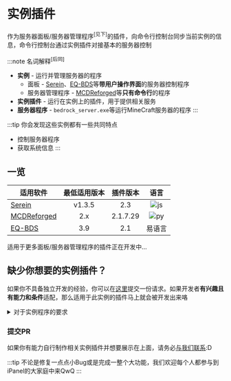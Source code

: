 # 实例插件

作为服务器面板/服务器管理程序<sup>[见下]</sup>的插件，向命令行控制台同步当前实例的信息，命令行控制台通过实例插件对接基本的服务器控制

:::note 名词解释<sup>[后同]</sup>

- **实例** - 运行并管理服务器的程序
  - 面板 - [Serein](https://serein.cc)、[EQ-BDS](https://www.minebbs.com/threads/eq-bds-3-9.12782/)等**带用户操作界面**的服务器控制程序
  - 服务器管理程序 - [MCDReforged](https://github.com/Fallen-Breath/MCDReforged)等**只有命令行**的程序
- **实例插件** - 运行在实例上的插件，用于提供相关服务
- **服务器程序** - `bedrock_server.exe`等运行MineCraft服务器的程序
:::

:::tip
你会发现这些实例都有一些共同特点

- 控制服务器程序
- 获取系统信息
:::

## 一览

| 适用软件                                                    | 最低适用版本 | 插件版本 |                                    语言                                    |
| ----------------------------------------------------------- | :----------: | :------: | :------------------------------------------------------------------------: |
| [Serein](https://serein.cc)                                 |    v1.3.5    | 2.3 | ![js](https://img.shields.io/badge/JavaScript-2022-F7DF1E?logo=JavaScript) |
| [MCDReforged](https://github.com/Fallen-Breath/MCDReforged) |     2.x      | 2.1.7.29 |       ![py](https://img.shields.io/badge/Python-3-blue?logo=Python)        |
| [EQ-BDS](https://www.minebbs.com/threads/eq-bds-3-9.12782/) |     3.9      |   2.1    |                                   易语言                                   |

适用于更多面板/服务器管理程序的插件正在开发中...

## 缺少你想要的实例插件？

如果你不具备独立开发的经验，你可以在[这里](https://github.com/orgs/iPanelDev/discussions/new?category=%E6%96%B0%E5%8A%9F%E8%83%BD-%E6%96%B0%E6%83%B3%E6%B3%95)提交一份请求。如果开发者**有兴趣且有能力和条件**适配，那么适用于此实例的插件马上就会被开发出来咯

<details>

<summary>
对于实例程序的要求
</summary>

- [x] 能监听服务器事件
  - 输入
  - 输出
  - 启动
  - 关闭
- [x] 控制服务器运行，输入命令等
- [x] 获取服务器状态和部分系统信息
- [x] WebSocket
- [可选] 能够有丰富的第三方库和扩展空间

</details>

### 提交PR

如果你有能力自行制作相关实例插件并想要展示在上面，请务必[与我们联系](https://github.com/orgs/iPanelDev/discussions/categories/%E6%96%B0%E5%8A%9F%E8%83%BD-%E6%96%B0%E6%83%B3%E6%B3%95):D

:::tip
不论是修复一点点小Bug或是完成一整个大功能，我们欢迎每个人都参与到iPanel的大家庭中来QwQ
:::
